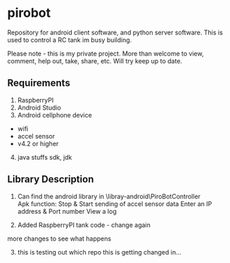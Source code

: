 # pirobot
Repository for android client software, and python server software. This is used to control a RC tank im busy building.

Please note - this is my private project. More than welcome to view, comment, help out, take, share, etc. Will try keep up to date. 

Requirements
------------------------------------------------------------------------------------
1. RaspberryPI 
2. Android Studio 
3. Android cellphone device
  - wifi 
  - accel sensor 
  - v4.2 or higher 
4. java stuffs sdk, jdk

Library Description 
------------------------------------------------------------------------------------
1. Can find the android library in \libray-android\PiroBotController\
   Apk function: 
   Stop & Start sending of accel sensor data 
   Enter an IP address & Port number 
   View a log 

2. Added RaspberryPI tank code - change again

more changes to see what happens


3. this is testing out which repo this is getting changed in...
